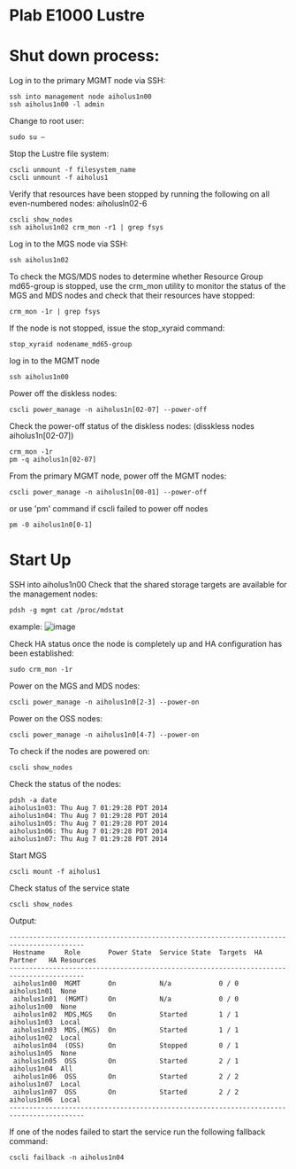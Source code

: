 # Plab E1000 Lustre 

# Shut down process:

Log in to the primary MGMT node via SSH: 
```
ssh into management node aiholus1n00
ssh aiholus1n00 -l admin
```

Change to root user: 
```
sudo su – 
```

Stop the Lustre file system: 
```
cscli unmount -f filesystem_name 
cscli unmount -f aiholus1
```

Verify that resources have been stopped by running the following on all even-numbered nodes: 
aiholusln02-6
```
cscli show_nodes
ssh aiholus1n02 crm_mon -r1 | grep fsys
```

Log in to the MGS node via SSH: 
```
ssh aiholus1n02
```

To check the MGS/MDS nodes to determine whether Resource Group md65-group is stopped, use the crm_mon utility to monitor the status of the MGS and MDS nodes and check that their resources have stopped: 
```
crm_mon -1r | grep fsys
```

If the node is not stopped, issue the stop_xyraid command:
```
stop_xyraid nodename_md65-group
```

log in to the MGMT node
```
ssh aiholus1n00
```

Power off the diskless nodes:
```
cscli power_manage -n aiholus1n[02-07] --power-off
```

Check the power-off status of the diskless nodes: (disskless nodes aiholus1n[02-07])
```
crm_mon -1r
pm -q aiholus1n[02-07]
```

From the primary MGMT node, power off the MGMT nodes: 
```
cscli power_manage -n aiholus1n[00-01] --power-off
```

or use 'pm' command if cscli failed to power off nodes
```
pm -0 aiholus1n0[0-1]
```

# Start Up

SSH into aiholus1n00
Check that the shared storage targets are available for the management nodes:
```
pdsh -g mgmt cat /proc/mdstat
```
example:
![image](https://user-images.githubusercontent.com/15881158/163588656-4717d59e-5869-4a37-9932-f310cf913b20.png)

Check HA status once the node is completely up and HA configuration has been established:
```
sudo crm_mon -1r
```

Power on the MGS and MDS nodes:
```
cscli power_manage -n aiholus1n0[2-3] --power-on
```

Power on the OSS nodes:
```
cscli power_manage -n aiholus1n0[4-7] --power-on
```

To check if the nodes are powered on:
```
cscli show_nodes
```

Check the status of the nodes:
```
pdsh -a date
aiholus1n03: Thu Aug 7 01:29:28 PDT 2014
aiholus1n04: Thu Aug 7 01:29:28 PDT 2014
aiholus1n05: Thu Aug 7 01:29:28 PDT 2014
aiholus1n06: Thu Aug 7 01:29:28 PDT 2014
aiholus1n07: Thu Aug 7 01:29:28 PDT 2014
```

Start MGS
```
cscli mount -f aiholus1
```

Check status of the service state
```
cscli show_nodes
```

Output:
```
-----------------------------------------------------------------------------------------
 Hostname     Role       Power State  Service State  Targets  HA Partner   HA Resources
-----------------------------------------------------------------------------------------
 aiholus1n00  MGMT       On           N/a            0 / 0    aiholus1n01  None
 aiholus1n01  (MGMT)     On           N/a            0 / 0    aiholus1n00  None
 aiholus1n02  MDS,MGS    On           Started        1 / 1    aiholus1n03  Local
 aiholus1n03  MDS,(MGS)  On           Started        1 / 1    aiholus1n02  Local
 aiholus1n04  (OSS)      On           Stopped        0 / 1    aiholus1n05  None
 aiholus1n05  OSS        On           Started        2 / 1    aiholus1n04  All
 aiholus1n06  OSS        On           Started        2 / 2    aiholus1n07  Local
 aiholus1n07  OSS        On           Started        2 / 2    aiholus1n06  Local
-----------------------------------------------------------------------------------------
```

If one of the nodes failed to start the service run the following fallback command:
```
cscli failback -n aiholus1n04
```
